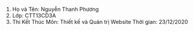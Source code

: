 1. Họ và Tên: Nguyễn Thanh Phương
2. Lớp: CTT13CD3A
3. Thi Kết Thúc Môn: Thiết kế và Quản trị Website       Thời gian: 23/12/2020
